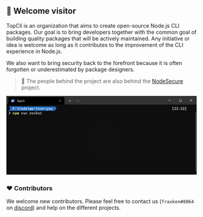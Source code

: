 ## 👋 Welcome visitor

TopCli is an organization that aims to create open-source Node.js CLI packages. Our goal is to bring developers together with the common goal of building quality packages that will be actively maintained. Any initiative or idea is welcome as long as it contributes to the improvement of the CLI experience in Node.js.

We also want to bring security back to the forefront because it is often forgotten or underestimated by package designers.

> 👀 The people behind the project are also behind the [NodeSecure](https://github.com/NodeSecure) project.

<p align="center">
<img src="./topcli.gif">
</p>

### ❤️ Contributors
We welcome new contributors. Please feel free to contact us (`fraxken#8064` on [discord](https://discord.com/)) and help on the different projects.

